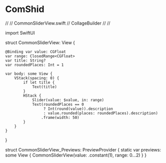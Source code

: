 # ComShid
//
//  CommonSliderView.swift
//  CollageBuilder
//
//

import SwiftUI

struct CommonSliderView: View {
    
    @Binding var value: CGFloat
    var range: ClosedRange<CGFloat>
    var title: String?
    var roundedPlaces: Int = 1
    
    var body: some View {
        VStack(spacing: 0) {
            if let title {
                Text(title)
            }
            HStack {
                Slider(value: $value, in: range)
                Text(roundedPlaces == 0
                     ? Int(round(value)).description
                     : value.rounded(places: roundedPlaces).description)
                    .frame(width: 50)
            }
        }
    }
}

struct CommonSliderView_Previews: PreviewProvider {
    static var previews: some View {
        CommonSliderView(value: .constant(1), range: 0...2)
    }
}
